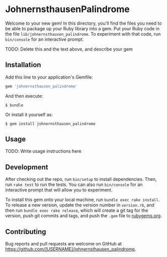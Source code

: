 # JohnernsthausenPalindrome

Welcome to your new gem! In this directory, you'll find the files you need to be able to package up your Ruby library into a gem. Put your Ruby code in the file `lib/johnernsthausen_palindrome`. To experiment with that code, run `bin/console` for an interactive prompt.

TODO: Delete this and the text above, and describe your gem

## Installation

Add this line to your application's Gemfile:

```ruby
gem 'johnernsthausen_palindrome'
```

And then execute:

    $ bundle

Or install it yourself as:

    $ gem install johnernsthausen_palindrome

## Usage

TODO: Write usage instructions here

## Development

After checking out the repo, run `bin/setup` to install dependencies. Then, run `rake test` to run the tests. You can also run `bin/console` for an interactive prompt that will allow you to experiment.

To install this gem onto your local machine, run `bundle exec rake install`. To release a new version, update the version number in `version.rb`, and then run `bundle exec rake release`, which will create a git tag for the version, push git commits and tags, and push the `.gem` file to [rubygems.org](https://rubygems.org).

## Contributing

Bug reports and pull requests are welcome on GitHub at https://github.com/[USERNAME]/johnernsthausen_palindrome.
